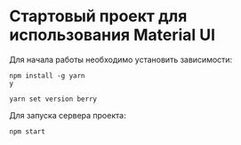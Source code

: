 # Стартовый проект для использования Material UI


Для начала работы необходимо установить зависимости:
```
npm install -g yarn
y

yarn set version berry
```

Для запуска сервера проекта:

```
npm start
```